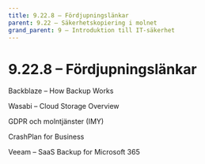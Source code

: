 ```yaml
---
title: 9.22.8 – Fördjupningslänkar
parent: 9.22 – Säkerhetskopiering i molnet
grand_parent: 9 – Introduktion till IT-säkerhet
---
```

# 9.22.8 – Fördjupningslänkar

Backblaze – How Backup Works

Wasabi – Cloud Storage Overview

GDPR och molntjänster (IMY)

CrashPlan for Business

Veeam – SaaS Backup for Microsoft 365

